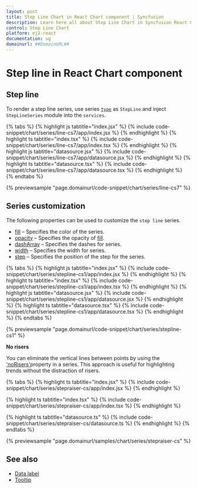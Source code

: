 ```yaml
---
layout: post
title: Step Line Chart in React Chart component | Syncfusion
description: Learn here all about Step Line Chart in Syncfusion React Chart component of Syncfusion Essential JS 2 and more.
control: Step Line Chart 
platform: ej2-react
documentation: ug
domainurl: ##DomainURL##
---
```

# Step line in React Chart component

## Step line

To render a step line series, use series [`type`](https://ej2.syncfusion.com/react/documentation/api/chart/series/#type) as `StepLine` and inject `StepLineSeries` module into the `services`.

{% tabs %}
{% highlight js tabtitle="index.jsx" %}
{% include code-snippet/chart/series/line-cs7/app/index.jsx %}
{% endhighlight %}
{% highlight ts tabtitle="index.tsx" %}
{% include code-snippet/chart/series/line-cs7/app/index.tsx %}
{% endhighlight %}
{% highlight js tabtitle="datasource.jsx" %}
{% include code-snippet/chart/series/line-cs7/app/datasource.jsx %}
{% endhighlight %}
{% highlight ts tabtitle="datasource.tsx" %}
{% include code-snippet/chart/series/line-cs7/app/datasource.tsx %}
{% endhighlight %}
{% endtabs %}

{% previewsample "page.domainurl/code-snippet/chart/series/line-cs7" %}

## Series customization

The following properties can be used to customize the `step line` series.

* [fill](https://ej2.syncfusion.com/react/documentation/api/chart/seriesModel/#fill-string) – Specifies the color of the series.
* [opacity](https://ej2.syncfusion.com/react/documentation/api/chart/seriesModel/#opacity) – Specifies the opacity of [fill](https://ej2.syncfusion.com/react/documentation/api/chart/seriesModel/#fill-string).
* [dashArray](https://ej2.syncfusion.com/react/documentation/api/chart/seriesModel/#dasharray) – Specifies the dashes for series.
* [width](https://ej2.syncfusion.com/react/documentation/api/chart/seriesModel/#width) – Specifies the width for series.
* [step](https://ej2.syncfusion.com/react/documentation/api/chart/seriesModel/#step) – Specifies the position of the step for the series.

{% tabs %}
{% highlight js tabtitle="index.jsx" %}
{% include code-snippet/chart/series/stepline-cs1/app/index.jsx %}
{% endhighlight %}
{% highlight ts tabtitle="index.tsx" %}
{% include code-snippet/chart/series/stepline-cs1/app/index.tsx %}
{% endhighlight %}
{% highlight js tabtitle="datasource.jsx" %}
{% include code-snippet/chart/series/stepline-cs1/app/datasource.jsx %}
{% endhighlight %}
{% highlight ts tabtitle="datasource.tsx" %}
{% include code-snippet/chart/series/stepline-cs1/app/datasource.tsx %}
{% endhighlight %}
{% endtabs %}

{% previewsample "page.domainurl/code-snippet/chart/series/stepline-cs1" %}

**No risers**

You can eliminate the vertical lines between points by using the ['noRisers'](https://ej2.syncfusion.com/react/documentation/api/chart/series/#norisers)property in a series. This approach is useful for highlighting trends without the distraction of risers.

{% tabs %}
{% highlight ts tabtitle="index.jsx" %}
{% include code-snippet/chart/series/stepraiser-cs/app/index.jsx %}
{% endhighlight %}

{% highlight ts tabtitle="index.tsx" %}
{% include code-snippet/chart/series/stepraiser-cs/app/index.tsx %}
{% endhighlight %}

{% highlight ts tabtitle="datasource.ts" %}
{% include code-snippet/chart/series/stepraiser-cs/datasource.ts %}
{% endhighlight %}
{% endtabs %}

{% previewsample "page.domainurl/samples/chart/series/stepraiser-cs" %}

## See also

* [Data label](./data-labels/)
* [Tooltip](./tool-tip/)
